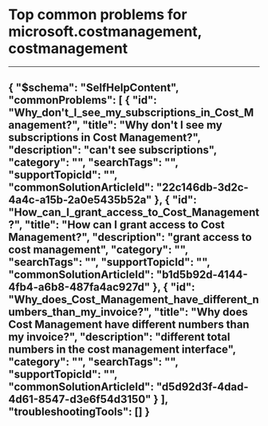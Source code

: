 <properties
	pageTitle="Top common problems for microsoft.costmanagement, costmanagement"
	description="Top common problems for microsoft.costmanagement, costmanagement"        
	service="microsoft.costmanagement"
	resource="costmanagement"
	resourceTags=""
	authors="woodbridge"
	ms.author=""
	displayOrder=""
	articleId="d469a5f2-b578-4f43-a022-01379ff7d78a"
	selfHelpType="diagnoseandsolve"
	productPesIds=""
	cloudEnvironments="public"
/>
# Top common problems for microsoft.costmanagement, costmanagement
---
{
    "$schema": "SelfHelpContent",
    "commonProblems": [
        {
            "id": "Why_don't_I_see_my_subscriptions_in_Cost_Management?",
            "title": "Why don't I see my subscriptions in Cost Management?",
            "description": "can't see subscriptions",
            "category": "",
            "searchTags": "",
            "supportTopicId": "",
            "commonSolutionArticleId": "22c146db-3d2c-4a4c-a15b-2a0e5435b52a"
        },
        {
            "id": "How_can_I_grant_access_to_Cost_Management?",
            "title": "How can I grant access to Cost Management?",
            "description": "grant access to cost management",
            "category": "",
            "searchTags": "",
            "supportTopicId": "",
            "commonSolutionArticleId": "b1d5b92d-4144-4fb4-a6b8-487fa4ac927d"
        },
        {
            "id": "Why_does_Cost_Management_have_different_numbers_than_my_invoice?",
            "title": "Why does Cost Management have different numbers than my invoice?",
            "description": "different total numbers in the cost management interface",
            "category": "",
            "searchTags": "",
            "supportTopicId": "",
            "commonSolutionArticleId": "d5d92d3f-4dad-4d61-8547-d3e6f54d3150"
        }
    ],
    "troubleshootingTools": []
}
---